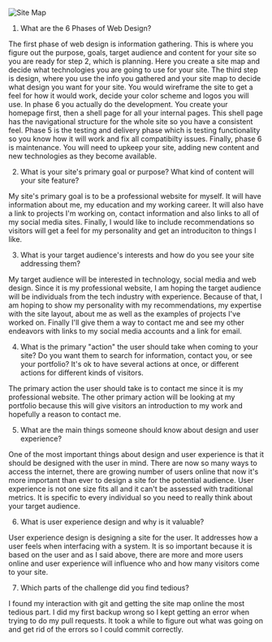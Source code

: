 ![Site Map](/imgs/design_reflection.jpg)

1. What are the 6 Phases of Web Design?

The first phase of web design is information gathering. This is where you figure out the purpose, goals, target audience and content for your site so you are ready for step 2, which is planning. Here you create a site map and decide what technologies you are going to use for your site. The third step is design, where you use the info you gathered and your site map to decide what design you want for your site. You would wireframe the site to get a feel for how it would work, decide your color scheme and logos you will use. In phase 6 you actually do the development. You create your homepage first, then a shell page for all your internal pages. This shell page has the navigational structure for the whole site so you have a consistent feel. Phase 5 is the testing and delivery phase which is testing functionality so you know how it will work and fix all compatibilty issues. Finally, phase 6 is maintenance. You will need to upkeep your site, adding new content and new technologies as they become available.

2. What is your site's primary goal or purpose? What kind of content will your site feature?

My site's primary goal is to be a professional website for myself. It will have information about me, my education and my working career. It will also have a link to projects I'm working on, contact information and also links to all of my social media sites. Finally, I would like to include recommendations so visitors will get a feel for my personality and get an introduciton to things I like.

3. What is your target audience's interests and how do you see your site addressing them?

My target audience will be interested in technology, social media and web design. Since it is my professional website, I am hoping the target audience will be individuals from the tech industry with experience. Because of that, I am hoping to show my personality with my recommendations, my expertise with the site layout, about me as well as the examples of projects I've worked on. Finally I'll give them a way to contact me and see my other endeavors with links to my social media accounts and a link for email.

4. What is the primary "action" the user should take when coming to your site? Do you want them to search for information, contact you, or see your portfolio? It's ok to have several actions at once, or different actions for different kinds of visitors.

The primary action the user should take is to contact me since it is my professional website. The other primary action will be looking at my portfolio because this will give visitors an introduction to my work and hopefully a reason to contact me.

5. What are the main things someone should know about design and user experience?

One of the most important things about design and user experience is that it should be designed with the user in mind. There are now so many ways to access the internet, there are growing number of users online that now it's more important than ever to design a site for the potential audience. User experience is not one size fits all and it can't be assessed with traditional metrics. It is specific to every individual so you need to really think about your target audience.

6. What is user experience design and why is it valuable?

User experience design is designing a site for the user. It addresses how a  user feels when interfacing with a system. It is so important because it is based on the user and as I said above, there are more and more users online and user experience will influence who and how many visitors come to your site.

7. Which parts of the challenge did you find tedious?

I found my interaction with git and getting the site map online the most tedious part. I did my first backup wrong so I kept getting an error when trying to do my pull requests. It took a while to figure out what was going on and get rid of the errors so I could commit correctly.